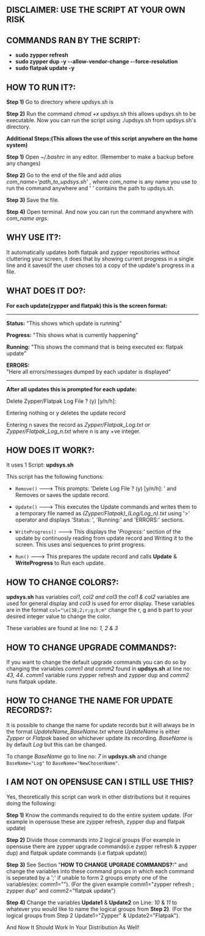 ## DISCLAIMER: USE THE SCRIPT AT YOUR OWN RISK

## COMMANDS RAN BY THE SCRIPT:
- **sudo zypper refresh**
- **sudo zypper dup -y --allow-vendor-change --force-resolution**
- **sudo flatpak update -y**

## HOW TO RUN IT?:

**Step 1)** Go to directory where *updsys.sh* is

**Step 2)** Run the command *chmod +x updsys.sh* this allows updsys.sh to be
executable. Now you can run the script using ./updsys.sh from updsys.sh's
directory.

**Additional Steps:(This allows the use of this script anywhere on 
the home system)**

**Step 1)** Open *~/.bashrc* in any editor.
(Remember to make a backup before any changes)

**Step 2)** Go to the end of the file and add 
*alias com_name='path_to_updsys.sh'* , where *com_name* is any name you use 
to run the command anywhere and ' ' contains the path to updsys.sh.

**Step 3)** Save the file.

**Step 4)** Open terminal. And now you can run the command 
anywhere with *com_name args*.

## WHY USE IT?:

It automatically updates both flatpak and zypper repositories without 
cluttering your screen, it does that by showing current progress in a 
single line and it saves(if the user choses to) a copy of the update's 
progress in a file.

## WHAT DOES IT DO?:

**For each update(zypper and flatpak) this is the screen format:**

-------------------------------------------------------------------------
**Status:** "This shows which update is running"                           
                                                                        
**Progress:** "This shows what is currently happening"                    
                                                                        
**Running:** "This shows the command that is being executed ex: flatpak update"
                                                                        
**ERRORS:**                                                               
"Here all errors/messages dumped by each updater is displayed"

-------------------------------------------------------------------------

**After all updates this is prompted for each update:**

Delete Zypper/Flatpak Log File ? (y) [y/n/h]: 

Entering nothing or y deletes the update record

Entering n saves the record as *Zypper/Flatpak_Log.txt or 
Zypper/Flatpak_Log_n.txt* where n is any +ve integer.

## HOW DOES IT WORK?:

It uses 1 Script: **updsys.sh**

This script has the following functions:

- `Remove()` ---> This prompts: 'Delete Log File ? (y) [y/n/h]: ' and 
	Removes or saves the update record.

- `Update()` ---> 
	This executes the Update commands and writes them to a temporary file 
	named as *(Zypper/Flatpak)_(Log/Log_n).txt* using '>' operator 
	and displays 'Status: ', 'Running:' and 'ERRORS:' sections. 
	
- `WriteProgress()` --->
	This displays the *'Progress:'* section of the update by continuosly 
	reading from update record and Writing it to the screen. This uses 
	ansi sequences to print progress.

- `Run()` --->
	This prepares the update record and calls **Update** & **WriteProgress**
	to Run each update.

## HOW TO CHANGE COLORS?:

**updsys.sh** has variables *col1, col2 and col3* the *col1 & col2* variables
are used for general display and *col3* is used for error
display. These variables are in the format `col="\e[38;2;r;g;b;m"`
change the r, g and b part to your desired integer value to change the
color.

These variables are found at line no: *1, 2 & 3*

## HOW TO CHANGE UPGRADE COMMANDS?:

If you want to change the default upgrade commands you can do so by
changing the variables *comm1 and comm2* found in **updsys.sh** at 
line no: *43, 44*. *comm1* variable runs zypper refresh and zypper dup and
*comm2* runs flatpak update.

## HOW TO CHANGE THE NAME FOR UPDATE RECORDS?:

It is possible to change the name for update records but it will
always be in the format *UpdateName_BaseName.txt* where *UpdateName* 
is either *Zypper* or *Flatpak* based on whichever update
its recording. *BaseName* is by default *Log* but this can be changed.

To change *BaseName* go to line no: *7* in **updsys.sh** and change
`BaseName="Log"` to `BaseName="NewChosenName"`.

## I AM NOT ON OPENSUSE CAN I STILL USE THIS?

Yes, theoretically this script can work in other distributions but it requires
doing the following:

**Step 1)** Know the commands required to do the entire system update. 
(For example in opensuse these are zypper refresh, zypper dup and flatpak update)

**Step 2)** Divide those commands into 2 logical groups
(For example in opensuse there are zypper upgrade commands(i.e zypper 
refresh & zypper dup) and flatpak update commands (i.e flatpak update))
 
**Step 3)** See Section "**HOW TO CHANGE UPGRADE COMMANDS?:**" and change the
variables into these command groups in which each command is seperated by a ';'
if unable to form 2 groups empty one of the variables(ex: comm1="").
(For the given example comm1="zypper refresh ; zypper dup" and comm2="flatpak
update")

**Step 4)** Change the variables **Update1** & **Update2** on Line: *10* & *11*
to  whatever you would like to name the logical groups from **Step 2)**.
(For the logical groups from Step 2 Update1="Zypper" & Update2="Flatpak").

And Now It Should Work In Your Distribution As Well!
